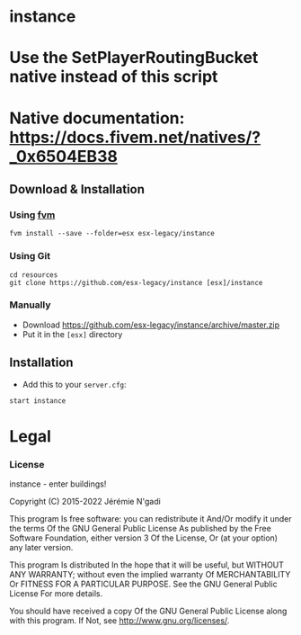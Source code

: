 # instance

# Use the SetPlayerRoutingBucket native instead of this script
# Native documentation: https://docs.fivem.net/natives/?_0x6504EB38

## Download & Installation

### Using [fvm](https://github.com/qlaffont/fvm-installer)
```
fvm install --save --folder=esx esx-legacy/instance
```

### Using Git
```
cd resources
git clone https://github.com/esx-legacy/instance [esx]/instance
```

### Manually
- Download https://github.com/esx-legacy/instance/archive/master.zip
- Put it in the `[esx]` directory

## Installation
- Add this to your `server.cfg`:

```
start instance
```

# Legal
### License
instance - enter buildings!

Copyright (C) 2015-2022 Jérémie N'gadi

This program Is free software: you can redistribute it And/Or modify it under the terms Of the GNU General Public License As published by the Free Software Foundation, either version 3 Of the License, Or (at your option) any later version.

This program Is distributed In the hope that it will be useful, but WITHOUT ANY WARRANTY; without even the implied warranty Of MERCHANTABILITY Or FITNESS FOR A PARTICULAR PURPOSE. See the GNU General Public License For more details.

You should have received a copy Of the GNU General Public License along with this program. If Not, see http://www.gnu.org/licenses/.
